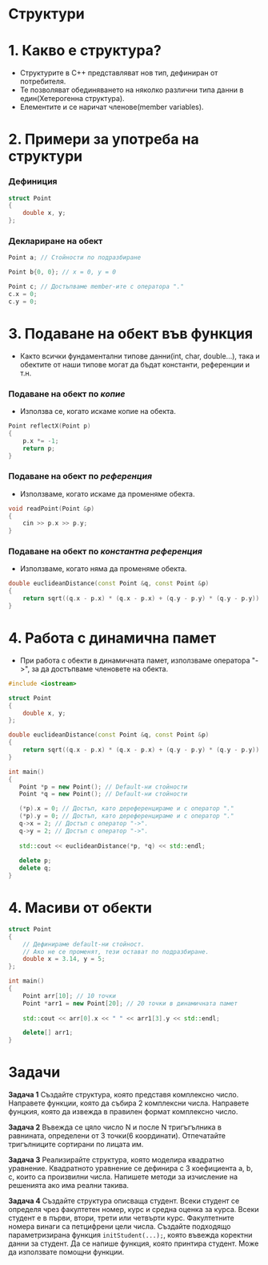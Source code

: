 <h1>Структури</h1>

<h1>1. Какво е структура?</h1>

- Структурите в C++ представляват нов тип, дефиниран от потребителя.
- Те позволяват обединяването на няколко различни типа данни в един(Хетерогенна структура).
- Елементите и се наричат членове(member variables).

<h1>2. Примери за употреба на структури</h1>

<h3>Дефиниция</h3>

```c++
struct Point
{
    double x, y;
};
```

<h3>Деклариране на обект</h3>

```c++
Point a; // Стойности по подразбиране

Point b{0, 0}; // x = 0, y = 0

Point c; // Достъпваме member-ите с оператора "."
c.x = 0;
c.y = 0;
```

<h1>3. Подаване на обект във функция</h1>

- Както всички фундаментални типове данни(int, char, double...), така и обектите от наши типове могат да бъдат константи, референции и т.н.

<h3>Подаване на обект по <em>копие</em></h3>

- Използва се, когато искаме копие на обекта.

```c++
Point reflectX(Point p)
{
    p.x *= -1;
    return p;
}
```

<h3>Подаване на обект по <em>референция</em></h3>

- Използваме, когато искаме да променяме обекта.

```c++
void readPoint(Point &p)
{
    cin >> p.x >> p.y;
}
```

<h3>Подаване на обект по <em>константна референция</em></h3>

- Използваме, когато няма да променяме обекта.

```c++
double euclideanDistance(const Point &q, const Point &p)
{
    return sqrt((q.x - p.x) * (q.x - p.x) + (q.y - p.y) * (q.y - p.y));
}
```

<h1>4. Работа с динамична памет</h1>

- При работа с обекти в динамичната памет, използваме оператора "->", за да достъпваме членовете на обекта.

```c++
#include <iostream>

struct Point
{
    double x, y;
};

double euclideanDistance(const Point &q, const Point &p)
{
    return sqrt((q.x - p.x) * (q.x - p.x) + (q.y - p.y) * (q.y - p.y));
}

int main()
{
   Point *p = new Point(); // Default-ни стойности
   Point *q = new Point(); // Default-ни стойности

   (*p).x = 0; // Достъп, като дереференцираме и с оператор "."
   (*p).y = 0; // Достъп, като дереференцираме и с оператор "."
   q->x = 2; // Достъп с оператор "->".
   q->y = 2; // Достъп с оператор "->".
   
   std::cout << euclideanDistance(*p, *q) << std::endl;
   
   delete p;
   delete q;
}
```

<h1>4. Масиви от обекти</h1>

```c++
struct Point
{
    // Дефинираме default-ни стойност.
    // Ако не се променят, тези остават по подразбиране.
    double x = 3.14, y = 5;
};

int main()
{
    Point arr[10]; // 10 точки
    Point *arr1 = new Point[20]; // 20 точки в динамичната памет
    
    std::cout << arr[0].x << " " << arr1[3].y << std::endl;

    delete[] arr1; 
}
```

<h1>Задачи</h1>

**Задача 1** Създайте структура, която представя комплексно число. Направете функции, която да събира 2 комплексни числа. Направете фунцкия, която да извежда в правилен формат комплексно число.

**Задача 2** Въвежда се цяло число N и после N тригъгълника в равнината, определени от 3 точки(6 координати). Отпечатайте тригълниците сортирани по лицата им.

**Задача 3** Реализирайте структура, която моделира квадратно уравнение. Квадратното уравнение се дефинира с 3 коефициента a, b, c, които са произвилни числа. Напишете методи за изчисление на решенията ако има реални такива.

**Задача 4** Създайте структура описваща студент. Всеки студент се определя чрез факултетен номер, курс и средна оценка за курса. Всеки студент е в първи, втори, трети или четвърти курс. Факултетните номера винаги са петцифрени цели числа. Създайте подходящо параметризирана функция `initStudent(...);`, която въвежда коректни данни за студент. Да се напише функция, която принтира студент. Може да използвате помощни функции.
